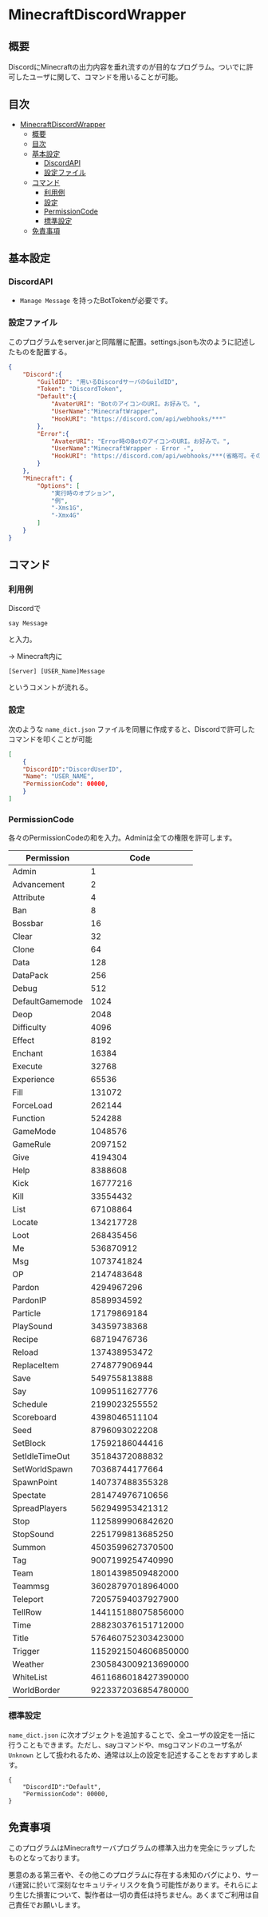 # MinecraftDiscordWrapper
## 概要
DiscordにMinecraftの出力内容を垂れ流すのが目的なプログラム。ついでに許可したユーザに関して、コマンドを用いることが可能。

## 目次
<!-- TOC -->

- [MinecraftDiscordWrapper](#minecraftdiscordwrapper)
    - [概要](#概要)
    - [目次](#目次)
    - [基本設定](#基本設定)
        - [DiscordAPI](#discordapi)
        - [設定ファイル](#設定ファイル)
    - [コマンド](#コマンド)
        - [利用例](#利用例)
        - [設定](#設定)
        - [PermissionCode](#permissioncode)
        - [標準設定](#標準設定)
    - [免責事項](#免責事項)

<!-- /TOC -->

## 基本設定
### DiscordAPI
- `Manage Message` を持ったBotTokenが必要です。

### 設定ファイル

このプログラムをserver.jarと同階層に配置。settings.jsonも次のように記述したものを配置する。

```json
{
    "Discord":{
        "GuildID": "用いるDiscordサーバのGuildID",
        "Token": "DiscordToken",
        "Default":{
            "AvaterURI": "BotのアイコンのURI。お好みで。",
            "UserName":"MinecraftWrapper",
            "HookURI": "https://discord.com/api/webhooks/***"
        },
        "Error":{
            "AvaterURI": "Error時のBotのアイコンのURI。お好みで。",
            "UserName":"MinecraftWrapper - Error -",
            "HookURI": "https://discord.com/api/webhooks/***(省略可。その場合Defaultが適用される)"
        }        
    },
    "Minecraft": {
        "Options": [
            "実行時のオプション",
            "例",
            "-Xms1G",
            "-Xmx4G"
        ]
    }
}
```


## コマンド
### 利用例

Discordで

```
say Message
```

と入力。

→ Minecraft内に

```
[Server] [USER_Name]Message
```

というコメントが流れる。

### 設定
次のような
`name_dict.json`
ファイルを同層に作成すると、Discordで許可したコマンドを叩くことが可能

```json
[
    {
	"DiscordID":"DiscordUserID",
	"Name": "USER_NAME",
    "PermissionCode": 00000,
    }
]
```

### PermissionCode
各々のPermissionCodeの和を入力。Adminは全ての権限を許可します。

| Permission | Code |
| --- | --- |
| Admin | 1 |
| Advancement | 2 |
| Attribute | 4 |
| Ban | 8 |
| Bossbar | 16 |
| Clear | 32 |
| Clone | 64 |
| Data | 128 |
| DataPack | 256 |
| Debug | 512 |
| DefaultGamemode | 1024 |
| Deop | 2048 |
| Difficulty | 4096 |
| Effect | 8192 |
| Enchant | 16384 |
| Execute | 32768 |
| Experience | 65536 |
| Fill | 131072 |
| ForceLoad | 262144 |
| Function | 524288 |
| GameMode | 1048576 |
| GameRule | 2097152 |
| Give | 4194304 |
| Help | 8388608 |
| Kick | 16777216 |
| Kill | 33554432 |
| List | 67108864 |
| Locate | 134217728 |
| Loot | 268435456 |
| Me | 536870912 |
| Msg | 1073741824 |
| OP | 2147483648 |
| Pardon | 4294967296 |
| PardonIP | 8589934592 |
| Particle | 17179869184 |
| PlaySound | 34359738368 |
| Recipe | 68719476736 |
| Reload | 137438953472 |
| ReplaceItem | 274877906944 |
| Save | 549755813888 |
| Say | 1099511627776 |
| Schedule | 2199023255552 |
| Scoreboard | 4398046511104 |
| Seed | 8796093022208 |
| SetBlock | 17592186044416 |
| SetIdleTimeOut | 35184372088832 |
| SetWorldSpawn | 70368744177664 |
| SpawnPoint | 140737488355328 |
| Spectate | 281474976710656 |
| SpreadPlayers | 562949953421312 |
| Stop | 1125899906842620 |
| StopSound | 2251799813685250 |
| Summon | 4503599627370500 |
| Tag | 9007199254740990 |
| Team | 18014398509482000 |
| Teammsg | 36028797018964000 |
| Teleport | 72057594037927900 |
| TellRow | 144115188075856000 |
| Time | 288230376151712000 |
| Title | 576460752303423000 |
| Trigger | 1152921504606850000 |
| Weather | 2305843009213690000 |
| WhiteList | 4611686018427390000 |
| WorldBorder | 9223372036854780000 |

### 標準設定
`name_dict.json` 
に次オブジェクトを追加することで、全ユーザの設定を一括に行うこともできます。ただし、sayコマンドや、msgコマンドのユーザ名が `Unknown` として扱われるため、通常は以上の設定を記述することをおすすめします。

```
{
	"DiscordID":"Default",
    "PermissionCode": 00000,
}
```

## 免責事項
このプログラムはMinecraftサーバプログラムの標準入出力を完全にラップしたものとなっております。

悪意のある第三者や、その他このプログラムに存在する未知のバグにより、サーバ運営に於いて深刻なセキュリティリスクを負う可能性があります。それらにより生じた損害について、製作者は一切の責任は持ちません。あくまでご利用は自己責任でお願いします。

